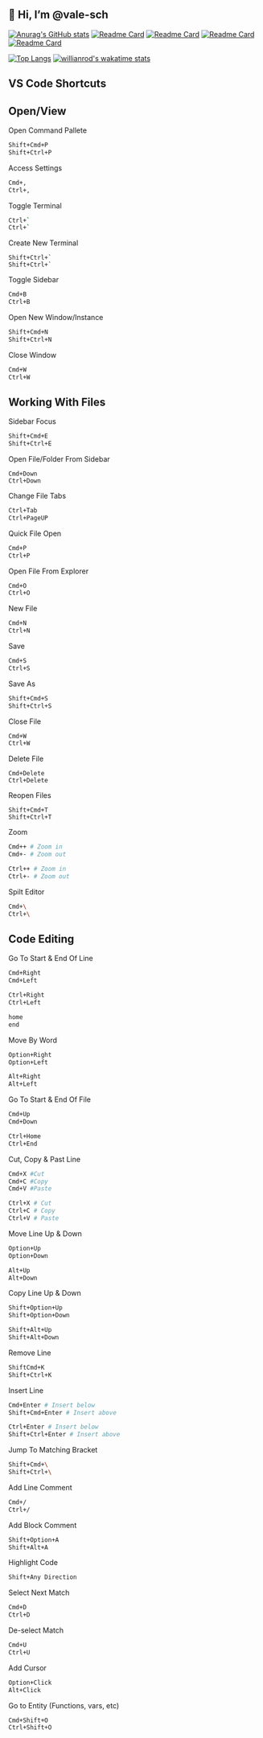 ## 👋 Hi, I’m @vale-sch

[![Anurag's GitHub stats](https://github-readme-stats.vercel.app/api?username=vale-sch)](https://github.com/anuraghazra/github-readme-stats)
[![Readme Card](https://github-readme-stats.vercel.app/api/pin/?username=vale-sch&repo=FestivalPlaner)](https://github.com/anuraghazra/github-readme-stats)
[![Readme Card](https://github-readme-stats.vercel.app/api/pin/?username=vale-sch&repo=MadMaze)](https://github.com/anuraghazra/github-readme-stats)
[![Readme Card](https://github-readme-stats.vercel.app/api/pin/?username=vale-sch&repo=basketBallBattleRoyale)](https://github.com/anuraghazra/github-readme-stats)
[![Readme Card](https://github-readme-stats.vercel.app/api/pin/?username=vale-sch&repo=ecg_GruppeEVA-Shaderdemo)](https://github.com/anuraghazra/github-readme-stats)

[![Top Langs](https://github-readme-stats.vercel.app/api/top-langs/?username=vale-sch)](https://github.com/anuraghazra/github-readme-stats)
[![willianrod's wakatime stats](https://github-readme-stats.vercel.app/api/wakatime?username=vale_sch)](https://github.com/anuraghazra/github-readme-stats)



## VS Code Shortcuts

## Open/View

Open Command Pallete

```bash
Shift+Cmd+P
Shift+Ctrl+P
```

Access Settings

```bash
Cmd+,
Ctrl+,
```

Toggle Terminal

```bash
Ctrl+`
Ctrl+`
```

Create New Terminal
```
Shift+Ctrl+`
Shift+Ctrl+`
```

Toggle Sidebar

```bash
Cmd+B 
Ctrl+B
```

Open New Window/Instance

```bash
Shift+Cmd+N 
Shift+Ctrl+N
```

Close Window

```bash
Cmd+W 
Ctrl+W
```

## Working With Files

Sidebar Focus

```bash
Shift+Cmd+E
Shift+Ctrl+E
```

Open File/Folder From Sidebar
```
Cmd+Down
Ctrl+Down
```

Change File Tabs

```bash
Ctrl+Tab 
Ctrl+PageUP
```

Quick File Open

```bash
Cmd+P
Ctrl+P
```

Open File From Explorer

```bash
Cmd+O
Ctrl+O
```

New File

```bash
Cmd+N
Ctrl+N
```

Save

```bash
Cmd+S
Ctrl+S
```

Save As

```bash
Shift+Cmd+S
Shift+Ctrl+S
```

Close File

```bash
Cmd+W
Ctrl+W
```

Delete File
```
Cmd+Delete
Ctrl+Delete
```

Reopen Files
```
Shift+Cmd+T
Shift+Ctrl+T
```

Zoom

```bash
Cmd++ # Zoom in
Cmd+- # Zoom out

Ctrl++ # Zoom in
Ctrl+- # Zoom out
```

Spilt Editor

```bash
Cmd+\
Ctrl+\
```

## Code Editing

Go To Start & End Of Line

```bash
Cmd+Right
Cmd+Left

Ctrl+Right
Ctrl+Left

home
end
```

Move By Word

```bash
Option+Right
Option+Left

Alt+Right
Alt+Left
```

Go To Start & End Of File

```bash
Cmd+Up
Cmd+Down

Ctrl+Home
Ctrl+End
```

Cut, Copy & Past Line

```bash
Cmd+X #Cut
Cmd+C #Copy
Cmd+V #Paste

Ctrl+X # Cut
Ctrl+C # Copy
Ctrl+V # Paste
```

Move Line Up & Down

```bash
Option+Up
Option+Down

Alt+Up
Alt+Down
```

Copy Line Up & Down

```bash
Shift+Option+Up
Shift+Option+Down

Shift+Alt+Up
Shift+Alt+Down
```

Remove Line

```bash
ShiftCmd+K
Shift+Ctrl+K
```

Insert Line

```bash
Cmd+Enter # Insert below
Shift+Cmd+Enter # Insert above

Ctrl+Enter # Insert below
Shift+Ctrl+Enter # Insert above
```

Jump To Matching Bracket

```bash
Shift+Cmd+\
Shift+Ctrl+\
```

Add Line Comment

```bash
Cmd+/
Ctrl+/
```

Add Block Comment

```bash
Shift+Option+A
Shift+Alt+A
```

Highlight Code

```bash
Shift+Any Direction
```

Select Next Match

```bash
Cmd+D
Ctrl+D
```

De-select Match

```bash
Cmd+U
Ctrl+U
```

Add Cursor

```bash
Option+Click
Alt+Click
```

Go to Entity (Functions, vars, etc)

```bash
Cmd+Shift+O
Ctrl+Shift+O
```


